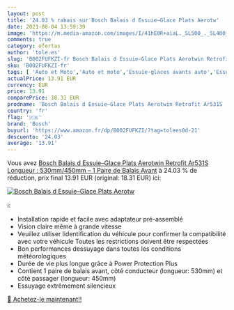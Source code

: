 ```yaml
---
layout: post
title: '24.03 % rabais sur Bosch Balais d Essuie–Glace Plats Aerotw'
date: 2021-08-04 13:59:39
image: 'https://m.media-amazon.com/images/I/41hE0R+aiaL._SL500_._SL400_.jpg'
comments: true
category: ofertas
author: 'tole.es'
slug: 'B002FUFKZI-fr Bosch Balais d Essuie–Glace Plats Aerotwin Retrofit Ar531S...'
sku: 'B002FUFKZI-fr'
tags: [ 'Auto et Moto','Auto et moto','Essuie-glaces avants auto','Essuie-glaces avants et pièces','Pièces détachées auto','bosch', ]
actualPrice: 13.91 EUR
currency: EUR
price: 13.91
comparePrice: 18.31 EUR
prodname: 'Bosch Balais d Essuie–Glace Plats Aerotwin Retrofit Ar531S  Longueur : 530mm/450mm – 1 Paire de Balais Avant'
country: 'fr'
flag: '🇫🇷'
brand: 'Bosch'
buyurl: 'https://www.amazon.fr/dp/B002FUFKZI/?tag=tolees0d-21'
descuento: '24.03'
average: '13.91'
---
```


Vous avez [Bosch Balais d Essuie–Glace Plats Aerotwin Retrofit Ar531S  Longueur : 530mm/450mm – 1 Paire de Balais Avant](https://www.amazon.fr/dp/B002FUFKZI/?tag=tolees0d-21)  à  24.03 % de réduction, prix final  13.91 EUR (original: 18.31 EUR) ici:

[![Bosch Balais d Essuie–Glace Plats Aerotw](https://m.media-amazon.com/images/I/41hE0R+aiaL._SL500_._SL400_.jpg)](https://www.amazon.fr/dp/B002FUFKZI/?tag=tolees0d-21)

ℹ️:

- Installation rapide et facile avec adaptateur pré-assemblé
- Vision claire même à grande vitesse
- Veuillez utiliser lidentification du véhicule pour confirmer la compatibilité avec votre véhicule Toutes les restrictions doivent être respectées
- Bon performances dessuyage dans toutes les conditions météorologiques
- Durée de vie plus longue grâce à Power Protection Plus
- Contient 1 paire de balais avant, côté conducteur (longueur: 530mm) et côté passager (longueur: 450mm)
- Essuyage extrêmement silencieux

[🛒 Achetez-le maintenant!!](https://www.amazon.fr/dp/B002FUFKZI/?tag=tolees0d-21)
